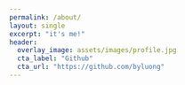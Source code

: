 ```yaml
---
permalink: /about/
layout: single
excerpt: "it's me!"
header:
  overlay_image: assets/images/profile.jpg
  cta_label: "Github"
  cta_url: "https://github.com/byluong"
---
```

